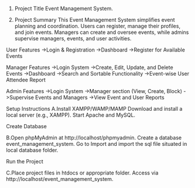 1. Project Title
Event Management System.

2. Project Summary
This Event Management System simplifies event planning and coordination. Users can register, manage their profiles, and join events. Managers can create and oversee events, while admins supervise managers, events, and user activities.

User Features
->Login & Registration
->Dashboard
->Register for Available Events

 Manager Features
->Login System
->Create, Edit, Update, and Delete Events
->Dashboard
->Search and Sortable Functionality
->Event-wise User Attendee Report

Admin Features
->Login System
->Manager section (View, Create, Block)
->Supervise Events and Managers
->View Event and User Reports

Setup Instructions
A.Install XAMPP/WAMP/MAMP
Download and install a local server (e.g., XAMPP). Start Apache and MySQL.

Create Database

B.Open phpMyAdmin at http://localhost/phpmyadmin.
Create a database event_management_system.
Go to Import and import the sql file situated in local database folder.

Run the Project

C.Place project files in htdocs or appropriate folder.
Access via http://localhost/event_management_system.



